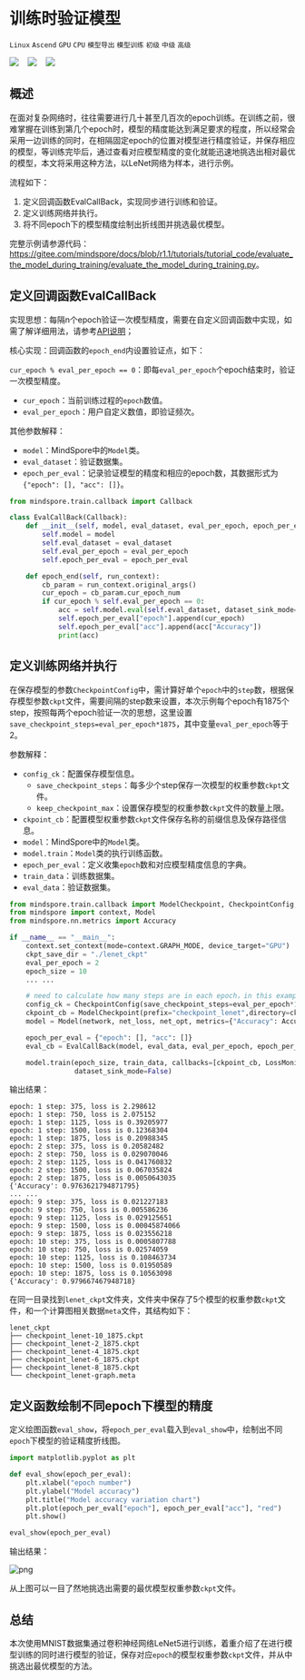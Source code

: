 ﻿# 训练时验证模型

`Linux` `Ascend` `GPU` `CPU` `模型导出` `模型训练` `初级` `中级` `高级`

<a href="https://gitee.com/mindspore/docs/blob/r1.1/tutorials/training/source_zh_cn/advanced_use/evaluate_the_model_during_training.md" target="_blank"><img src="../_static/logo_source.png"></a>
&nbsp;&nbsp;
<a href="https://obs.dualstack.cn-north-4.myhuaweicloud.com/mindspore-website/notebook/r1.1/mindspore_evaluate_the_model_during_training.ipynb"><img src="../_static/logo_notebook.png"></a>
&nbsp;&nbsp;
<a href="https://console.huaweicloud.com/modelarts/?region=cn-north-4#/notebook/loading?share-url-b64=aHR0cHM6Ly9vYnMuZHVhbHN0YWNrLmNuLW5vcnRoLTQubXlodWF3ZWljbG91ZC5jb20vbWluZHNwb3JlLXdlYnNpdGUvbm90ZWJvb2svbW9kZWxhcnRzL21pbmRzcG9yZV9ldmFsdWF0ZV90aGVfbW9kZWxfZHVyaW5nX3RyYWluaW5nLmlweW5i&image_id=65f636a0-56cf-49df-b941-7d2a07ba8c8c" target="_blank"><img src="../_static/logo_modelarts.png"></a>

## 概述

在面对复杂网络时，往往需要进行几十甚至几百次的epoch训练。在训练之前，很难掌握在训练到第几个epoch时，模型的精度能达到满足要求的程度，所以经常会采用一边训练的同时，在相隔固定epoch的位置对模型进行精度验证，并保存相应的模型，等训练完毕后，通过查看对应模型精度的变化就能迅速地挑选出相对最优的模型，本文将采用这种方法，以LeNet网络为样本，进行示例。

流程如下：

1. 定义回调函数EvalCallBack，实现同步进行训练和验证。
2. 定义训练网络并执行。
3. 将不同epoch下的模型精度绘制出折线图并挑选最优模型。

完整示例请参源代码：<https://gitee.com/mindspore/docs/blob/r1.1/tutorials/tutorial_code/evaluate_the_model_during_training/evaluate_the_model_during_training.py>。

## 定义回调函数EvalCallBack

实现思想：每隔n个epoch验证一次模型精度，需要在自定义回调函数中实现，如需了解详细用法，请参考[API说明](https://www.mindspore.cn/doc/api_python/zh-CN/r1.1/mindspore/mindspore.train.html#mindspore.train.callback.Callback)；

核心实现：回调函数的`epoch_end`内设置验证点，如下：

`cur_epoch % eval_per_epoch == 0`：即每`eval_per_epoch`个epoch结束时，验证一次模型精度。

- `cur_epoch`：当前训练过程的`epoch`数值。
- `eval_per_epoch`：用户自定义数值，即验证频次。

其他参数解释：

- `model`：MindSpore中的`Model`类。
- `eval_dataset`：验证数据集。
- `epoch_per_eval`：记录验证模型的精度和相应的epoch数，其数据形式为`{"epoch": [], "acc": []}`。

```python
from mindspore.train.callback import Callback

class EvalCallBack(Callback):
    def __init__(self, model, eval_dataset, eval_per_epoch, epoch_per_eval):
        self.model = model
        self.eval_dataset = eval_dataset
        self.eval_per_epoch = eval_per_epoch
        self.epoch_per_eval = epoch_per_eval

    def epoch_end(self, run_context):
        cb_param = run_context.original_args()
        cur_epoch = cb_param.cur_epoch_num
        if cur_epoch % self.eval_per_epoch == 0:
            acc = self.model.eval(self.eval_dataset, dataset_sink_mode=False)
            self.epoch_per_eval["epoch"].append(cur_epoch)
            self.epoch_per_eval["acc"].append(acc["Accuracy"])
            print(acc)

```

## 定义训练网络并执行

在保存模型的参数`CheckpointConfig`中，需计算好单个`epoch`中的`step`数，根据保存模型参数`ckpt`文件，需要间隔的step数来设置，本次示例每个epoch有1875个step，按照每两个epoch验证一次的思想，这里设置`save_checkpoint_steps=eval_per_epoch*1875`，其中变量`eval_per_epoch`等于2。

参数解释：

- `config_ck`：配置保存模型信息。
    - `save_checkpoint_steps`：每多少个step保存一次模型的权重参数`ckpt`文件。
    - `keep_checkpoint_max`：设置保存模型的权重参数`ckpt`文件的数量上限。
- `ckpoint_cb`：配置模型权重参数`ckpt`文件保存名称的前缀信息及保存路径信息。
- `model`：MindSpore中的`Model`类。
- `model.train`：`Model`类的执行训练函数。
- `epoch_per_eval`：定义收集`epoch`数和对应模型精度信息的字典。
- `train_data`：训练数据集。
- `eval_data`：验证数据集。

```python
from mindspore.train.callback import ModelCheckpoint, CheckpointConfig, LossMonitor
from mindspore import context, Model
from mindspore.nn.metrics import Accuracy

if __name__ == "__main__":
    context.set_context(mode=context.GRAPH_MODE, device_target="GPU")
    ckpt_save_dir = "./lenet_ckpt"
    eval_per_epoch = 2
    epoch_size = 10
    ... ...

    # need to calculate how many steps are in each epoch，in this example, 1875 steps per epoch
    config_ck = CheckpointConfig(save_checkpoint_steps=eval_per_epoch*1875, keep_checkpoint_max=15)
    ckpoint_cb = ModelCheckpoint(prefix="checkpoint_lenet",directory=ckpt_save_dir, config=config_ck)
    model = Model(network, net_loss, net_opt, metrics={"Accuracy": Accuracy()})

    epoch_per_eval = {"epoch": [], "acc": []}
    eval_cb = EvalCallBack(model, eval_data, eval_per_epoch, epoch_per_eval)

    model.train(epoch_size, train_data, callbacks=[ckpoint_cb, LossMonitor(375), eval_cb],
                dataset_sink_mode=False)
```

输出结果：

```text
epoch: 1 step: 375, loss is 2.298612
epoch: 1 step: 750, loss is 2.075152
epoch: 1 step: 1125, loss is 0.39205977
epoch: 1 step: 1500, loss is 0.12368304
epoch: 1 step: 1875, loss is 0.20988345
epoch: 2 step: 375, loss is 0.20582482
epoch: 2 step: 750, loss is 0.029070046
epoch: 2 step: 1125, loss is 0.041760832
epoch: 2 step: 1500, loss is 0.067035824
epoch: 2 step: 1875, loss is 0.0050643035
{'Accuracy': 0.9763621794871795}
... ...
epoch: 9 step: 375, loss is 0.021227183
epoch: 9 step: 750, loss is 0.005586236
epoch: 9 step: 1125, loss is 0.029125651
epoch: 9 step: 1500, loss is 0.00045874066
epoch: 9 step: 1875, loss is 0.023556218
epoch: 10 step: 375, loss is 0.0005807788
epoch: 10 step: 750, loss is 0.02574059
epoch: 10 step: 1125, loss is 0.108463734
epoch: 10 step: 1500, loss is 0.01950589
epoch: 10 step: 1875, loss is 0.10563098
{'Accuracy': 0.979667467948718}
```

在同一目录找到`lenet_ckpt`文件夹，文件夹中保存了5个模型的权重参数`ckpt`文件，和一个计算图相关数据`meta`文件，其结构如下：

```text
lenet_ckpt
├── checkpoint_lenet-10_1875.ckpt
├── checkpoint_lenet-2_1875.ckpt
├── checkpoint_lenet-4_1875.ckpt
├── checkpoint_lenet-6_1875.ckpt
├── checkpoint_lenet-8_1875.ckpt
└── checkpoint_lenet-graph.meta
```

## 定义函数绘制不同epoch下模型的精度

定义绘图函数`eval_show`，将`epoch_per_eval`载入到`eval_show`中，绘制出不同`epoch`下模型的验证精度折线图。

```python
import matplotlib.pyplot as plt

def eval_show(epoch_per_eval):
    plt.xlabel("epoch number")
    plt.ylabel("Model accuracy")
    plt.title("Model accuracy variation chart")
    plt.plot(epoch_per_eval["epoch"], epoch_per_eval["acc"], "red")
    plt.show()

eval_show(epoch_per_eval)
```

输出结果：

![png](./images/evaluate_the_model_during_training.png)

从上图可以一目了然地挑选出需要的最优模型权重参数`ckpt`文件。

## 总结

本次使用MNIST数据集通过卷积神经网络LeNet5进行训练，着重介绍了在进行模型训练的同时进行模型的验证，保存对应`epoch`的模型权重参数`ckpt`文件，并从中挑选出最优模型的方法。
